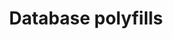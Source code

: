 ---
title: 'Database polyfills'
metaTitle: 'Database polyfills (Concepts)'
metaDescription: 'Prisma Client provides features that are not achievable with relational databases. These features are referred to as "polyfills" and explained on this page.'
hide_table_of_contents: true
---